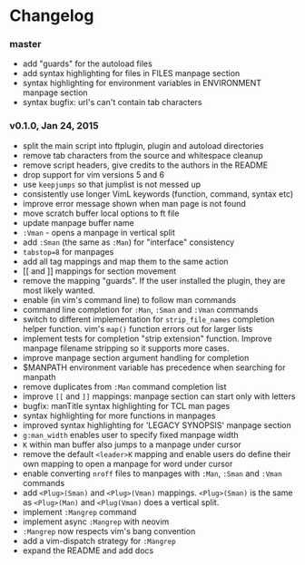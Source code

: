 # Changelog

### master

- add "guards" for the autoload files
- add syntax highlighting for files in FILES manpage section
- syntax highlighting for environment variables in ENVIRONMENT manpage section
- syntax bugfix: url's can't contain tab characters

### v0.1.0, Jan 24, 2015

- split the main script into ftplugin, plugin and autoload directories
- remove tab characters from the source and whitespace cleanup
- remove script headers, give credits to the authors in the README
- drop support for vim versions 5 and 6
- use `keepjumps` so that jumplist is not messed up
- consistently use longer VimL keywords (function, command, syntax etc)
- improve error message shown when man page is not found
- move scratch buffer local options to ft file
- update manpage buffer name
- `:Vman` - opens a manpage in vertical split
- add `:Sman` (the same as `:Man`) for "interface" consistency
- `tabstop=8` for manpages
- add all tag mappings and map them to the same action
- [[ and ]] mappings for section movement
- remove the mapping "guards". If the user installed the plugin, they are most
  likely wanted.
- enable <bar> (in vim's command line) to follow man commands
- command line completion for `:Man`, `:Sman` and `:Vman` commands
- switch to different implementation for `strip_file_names` completion helper
  function. vim's `map()` function errors out for larger lists
- implement tests for completion "strip extension" function. Improve manpage
  filename stripping so it supports more cases.
- improve manpage section argument handling for completion
- $MANPATH environment variable has precedence when searching for manpath
- remove duplicates from `:Man` command completion list
- improve `[[` and `]]` mappings: manpage section can start only with letters
- bugfix: manTitle syntax highlighting for TCL man pages
- syntax highlighting for more functions in manpages
- improved syntax highlighting for 'LEGACY SYNOPSIS' manpage section
- `g:man_width` enables user to specify fixed manpage width
- `K` within man buffer also jumps to a manpage under cursor
- remove the default `<leader>K` mapping and enable users do define their own
  mapping to open a manpage for word under cursor
- enable converting `nroff` files to manpages with `:Man`, `:Sman` and `:Vman`
  commands
- add `<Plug>(Sman)` and `<Plug>(Vman)` mappings. `<Plug>(Sman)` is the same as
  `<Plug>(Man)` and `<Plug(Vman)` does a vertical split.
- implement `:Mangrep` command
- implement async `:Mangrep` with neovim
- `:Mangrep` now respects vim's bang convention
- add a vim-dispatch strategy for `:Mangrep`
- expand the README and add docs
